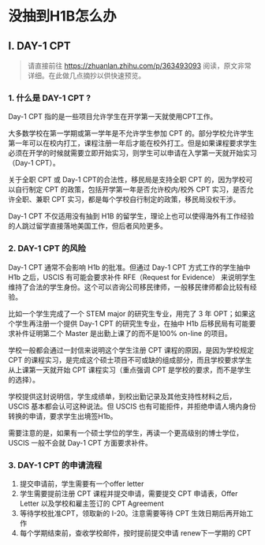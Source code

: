 # 没抽到H1B怎么办

## I. DAY-1 CPT

> 请直接前往 <https://zhuanlan.zhihu.com/p/363493093> 阅读，原文非常详细。在此做几点摘抄以供快速预览。

### 1. 什么是 DAY-1 CPT ?

Day-1 CPT 指的是一些项目允许学生在开学第一天就使用CPT工作。

大多数学校在第一学期或第一学年是不允许学生参加 CPT 的。部分学校允许学生第一年可以在校内打工，课程注册一年后才能在校外打工。但是如果课程要求学生必须在开学的时候就需要立即开始实习，则学生可以申请在入学第一天就开始实习（Day-1 CPT）。

关于全职 CPT 或 Day-1 CPT的合法性，移民局是支持全职 CPT 的，因为学校可以自行制定 CPT 的政策，包括开学第一年是否允许校内/校外 CPT 实习，是否允许全职、兼职 CPT 实习，都是每个学校自行制定的政策，移民局没权干涉。

Day-1 CPT 不仅适用没有抽到 H1B 的留学生，理论上也可以使得海外有工作经验的人跳过留学直接落地美国工作，但后者风险更多。

### 2. DAY-1 CPT 的风险

Day-1 CPT 通常不会影响 H1b 的批准。但通过 Day-1 CPT 方式工作的学生抽中 H1b 之后，USCIS 有可能会要求补件 RFE（Request for Evidence） 来说明学生维持了合法的学生身份。这个可以咨询公司移民律师，一般移民律师都会比较有经验。

比如一个学生完成了一个 STEM major 的研究生专业，用完了 3 年 OPT；如果这个学生再注册一个提供 Day-1 CPT 的研究生专业，在抽中 H1b 后移民局有可能要求补件证明第二个 Master 是出勤上课了的而不是100% on-line 的项目。

学校一般都会通过一封信来说明这个学生注册 CPT 课程的原因，是因为学校规定 CPT 的课程实习，是完成这个硕士项目不可或缺的组成部分，而且学校要求学生从上课第一天就开始 CPT 课程实习（重点强调 CPT 是学校的要求，而不是学生的选择）。

学校提供这封说明信，学生成绩单，到校出勤记录及其他支持性材料之后，USCIS 基本都会认可这种说法。但 USCIS 也有可能拒件，并拒绝申请人境内身份转换的申请，要求学生出境签H1b。

需要注意的是，如果有一个硕士学位的学生，再读一个更高级别的博士学位，USCIS 一般不会就 Day-1 CPT 方面要求补件。

### 3. DAY-1 CPT 的申请流程

1. 提交申请前，学生需要有一个offer letter
2. 学生需要提前注册 CPT 课程并提交申请，需要提交 CPT 申请表，Offer Letter 以及学校和雇主签订的 CPT Agreement
3. 等待学校批准CPT，领取新的 I-20。注意需要等待 CPT 生效日期后再开始工作
4. 每个学期结束前，查收学校邮件，按时提前提交申请 renew下一学期的 CPT

